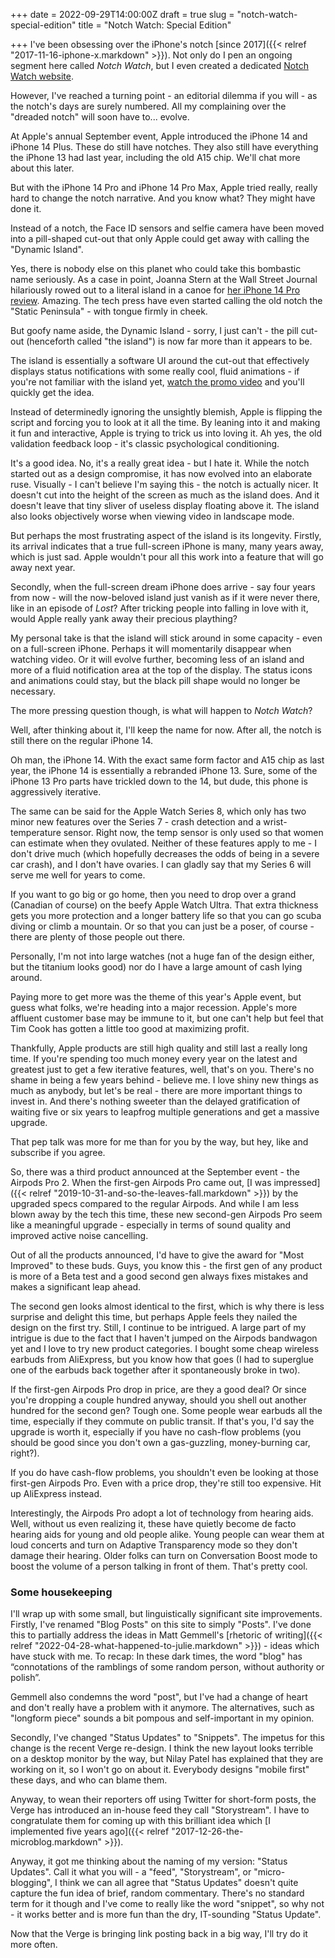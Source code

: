 +++
date = 2022-09-29T14:00:00Z
draft = true
slug = "notch-watch-special-edition"
title = "Notch Watch: Special Edition"

+++
I've been obsessing over the iPhone's notch [since 2017]({{< relref "2017-11-16-iphone-x.markdown" >}}). Not only do I pen an ongoing segment here called _Notch Watch_, but I even created a dedicated [Notch Watch website](https://notchwatch.carrd.co/).

However, I've reached a turning point - an editorial dilemma if you will - as the notch's days are surely numbered. All my complaining over the "dreaded notch" will soon have to... evolve.

At Apple's annual September event, Apple introduced the iPhone 14 and iPhone 14 Plus. These do still have notches. They also still have everything the iPhone 13 had last year, including the old A15 chip. We'll chat more about this later.

But with the iPhone 14 Pro and iPhone 14 Pro Max, Apple tried really, really hard to change the notch narrative. And you know what? They might have done it.

Instead of a notch, the Face ID sensors and selfie camera have been moved into a pill-shaped cut-out that only Apple could get away with calling the "Dynamic Island".

Yes, there is nobody else on this planet who could take this bombastic name seriously. As a case in point, Joanna Stern at the Wall Street Journal hilariously rowed out to a literal island in a canoe for [her iPhone 14 Pro review](https://youtu.be/E88hraQR6PY). Amazing. The tech press have even started calling the old notch the "Static Peninsula" - with tongue firmly in cheek.

But goofy name aside, the Dynamic Island - sorry, I just can't - the pill cut-out (henceforth called "the island") is now far more than it appears to be.

<!--more-->

The island is essentially a software UI around the cut-out that effectively displays status notifications with some really cool, fluid animations - if you're not familiar with the island yet, [watch the promo video](https://youtu.be/WuEH265pUy4) and you'll quickly get the idea.

Instead of determinedly ignoring the unsightly blemish, Apple is flipping the script and forcing you to look at it all the time. By leaning into it and making it fun and interactive, Apple is trying to trick us into loving it. Ah yes, the old validation feedback loop - it's classic psychological conditioning.

It's a good idea. No, it's a really great idea - but I hate it. While the notch started out as a design compromise, it has now evolved into an elaborate ruse. Visually - I can't believe I'm saying this - the notch is actually nicer. It doesn't cut into the height of the screen as much as the island does. And it doesn't leave that tiny sliver of useless display floating above it. The island also looks objectively worse when viewing video in landscape mode.

But perhaps the most frustrating aspect of the island is its longevity. Firstly, its arrival indicates that a true full-screen iPhone is many, many years away, which is just sad. Apple wouldn't pour all this work into a feature that will go away next year.

Secondly, when the full-screen dream iPhone does arrive - say four years from now - will the now-beloved island just vanish as if it were never there, like in an episode of _Lost_? After tricking people into falling in love with it, would Apple really yank away their precious plaything?

My personal take is that the island will stick around in some capacity - even on a full-screen iPhone. Perhaps it will momentarily disappear when watching video. Or it will evolve further, becoming less of an island and more of a fluid notification area at the top of the display. The status icons and animations could stay, but the black pill shape would no longer be necessary.

The more pressing question though, is what will happen to _Notch Watch_?

Well, after thinking about it, I'll keep the name for now. After all, the notch is still there on the regular iPhone 14.

Oh man, the iPhone 14. With the exact same form factor and A15 chip as last year, the iPhone 14 is essentially a rebranded iPhone 13. Sure, some of the iPhone 13 Pro parts have trickled down to the 14, but dude, this phone is aggressively iterative.

The same can be said for the Apple Watch Series 8, which only has two minor new features over the Series 7 - crash detection and a wrist-temperature sensor. Right now, the temp sensor is only used so that women can estimate when they ovulated. Neither of these features apply to me - I don't drive much (which hopefully decreases the odds of being in a severe car crash), and I don't have ovaries. I can gladly say that my Series 6 will serve me well for years to come.

If you want to go big or go home, then you need to drop over a grand (Canadian of course) on the beefy Apple Watch Ultra. That extra thickness gets you more protection and a longer battery life so that you can go scuba diving or climb a mountain. Or so that you can just be a poser, of course - there are plenty of those people out there.

Personally, I'm not into large watches (not a huge fan of the design either, but the titanium looks good) nor do I have a large amount of cash lying around.

Paying more to get more was the theme of this year's Apple event, but guess what folks, we're heading into a major recession. Apple's more affluent customer base may be immune to it, but one can't help but feel that Tim Cook has gotten a little too good at maximizing profit.

Thankfully, Apple products are still high quality and still last a really long time. If you're spending too much money every year on the latest and greatest just to get a few iterative features, well, that's on you. There's no shame in being a few years behind - believe me. I love shiny new things as much as anybody, but let's be real - there are more important things to invest in. And there's nothing sweeter than the delayed gratification of waiting five or six years to leapfrog multiple generations and get a massive upgrade.

That pep talk was more for me than for you by the way, but hey, like and subscribe if you agree.

So, there was a third product announced at the September event - the Airpods Pro 2. When the first-gen Airpods Pro came out, [I was impressed]({{< relref "2019-10-31-and-so-the-leaves-fall.markdown" >}}) by the upgraded specs compared to the regular Airpods. And while I am less blown away by the tech this time, these new second-gen Airpods Pro seem like a meaningful upgrade - especially in terms of sound quality and improved active noise cancelling.

Out of all the products announced, I'd have to give the award for "Most Improved" to these buds. Guys, you know this - the first gen of any product is more of a Beta test and a good second gen always fixes mistakes and makes a significant leap ahead.

The second gen looks almost identical to the first, which is why there is less surprise and delight this time, but perhaps Apple feels they nailed the design on the first try. Still, I continue to be intrigued. A large part of my intrigue is due to the fact that I haven't jumped on the Airpods bandwagon yet and I love to try new product categories. I bought some cheap wireless earbuds from AliExpress, but you know how that goes (I had to superglue one of the earbuds back together after it spontaneously broke in two).

If the first-gen Airpods Pro drop in price, are they a good deal? Or since you're dropping a couple hundred anyway, should you shell out another hundred for the second gen? Tough one. Some people wear earbuds all the time, especially if they commute on public transit. If that's you, I'd say the upgrade is worth it, especially if you have no cash-flow problems (you should be good since you don't own a gas-guzzling, money-burning car, right?).

If you do have cash-flow problems, you shouldn't even be looking at those first-gen Airpods Pro. Even with a price drop, they're still too expensive. Hit up AliExpress instead.

Interestingly, the Airpods Pro adopt a lot of technology from hearing aids. Well, without us even realizing it, these have quietly become de facto hearing aids for young and old people alike. Young people can wear them at loud concerts and turn on Adaptive Transparency mode so they don't damage their hearing. Older folks can turn on Conversation Boost mode to boost the volume of a person talking in front of them. That's pretty cool.

### Some housekeeping

I'll wrap up with some small, but linguistically significant site improvements. Firstly, I've renamed "Blog Posts" on this site to simply "Posts". I've done this to partially address the ideas in Matt Gemmell's [rhetoric of writing]({{< relref "2022-04-28-what-happened-to-julie.markdown" >}}) - ideas which have stuck with me. To recap: In these dark times, the word "blog" has “connotations of the ramblings of some random person, without authority or polish”.

Gemmell also condemns the word "post", but I've had a change of heart and don't really have a problem with it anymore. The alternatives, such as "longform piece" sounds a bit pompous and self-important in my opinion.

Secondly, I've changed "Status Updates" to "Snippets". The impetus for this change is the recent Verge re-design. I think the new layout looks terrible on a desktop monitor by the way, but Nilay Patel has explained that they are working on it, so I won't go on about it. Everybody designs "mobile first" these days, and who can blame them.

Anyway, to wean their reporters off using Twitter for short-form posts, the Verge has introduced an in-house feed they call "Storystream". I have to congratulate them for coming up with this brilliant idea which [I implemented five years ago]({{< relref "2017-12-26-the-microblog.markdown" >}}).

Anyway, it got me thinking about the naming of my version: "Status Updates". Call it what you will - a "feed", "Storystream", or "micro-blogging", I think we can all agree that "Status Updates" doesn't quite capture the fun idea of brief, random commentary. There's no standard term for it though and I've come to really like the word "snippet", so why not - it works better and is more fun than the dry, IT-sounding "Status Update".

Now that the Verge is bringing link posting back in a big way, I'll try do it more often.